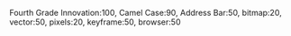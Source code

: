 Fourth Grade Innovation:100,
Camel Case:90,
Address Bar:50,
bitmap:20,
vector:50,
pixels:20,
keyframe:50,
browser:50

